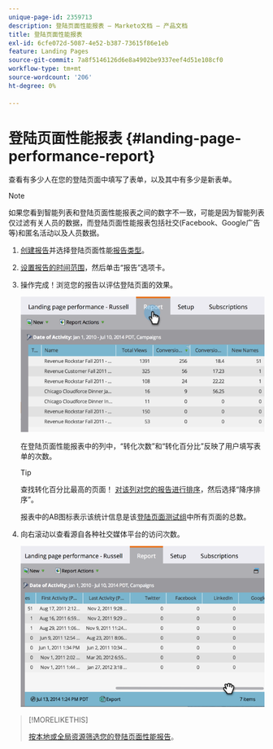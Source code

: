 ```yaml
---
unique-page-id: 2359713
description: 登陆页面性能报表 — Marketo文档 — 产品文档
title: 登陆页面性能报表
exl-id: 6cfe072d-5087-4e52-b387-73615f86e1eb
feature: Landing Pages
source-git-commit: 7a8f5146126d6e8a4902be9337eef4d51e108cf0
workflow-type: tm+mt
source-wordcount: '206'
ht-degree: 0%

---
```


# 登陆页面性能报表 {#landing-page-performance-report}

查看有多少人在您的登陆页面中填写了表单，以及其中有多少是新表单。

>[!NOTE]
>
>如果您看到智能列表和登陆页面性能报表之间的数字不一致，可能是因为智能列表仅过滤有关人员的数据，而登陆页面性能报表包括社交(Facebook、Google广告等)和匿名活动以及人员数据。

1. [创建报告](/help/marketo/product-docs/reporting/basic-reporting/creating-reports/create-a-report-in-a-program.md)并选择登陆页面性能[报告类型](/help/marketo/product-docs/reporting/basic-reporting/report-types/report-type-overview.md)。
1. [设置报告的时间范围](/help/marketo/product-docs/reporting/basic-reporting/editing-reports/change-a-report-time-frame.md)，然后单击“报告”选项卡。
1. 操作完成！浏览您的报告以评估登陆页面的效果。

   ![](assets/image2014-9-16-15-3a53-3a33.png)

   在登陆页面性能报表中的列中，“转化次数”和“转化百分比”反映了用户填写表单的次数。

   >[!TIP]
   >
   >查找转化百分比最高的页面！ [对该列对您的报告进行排序](/help/marketo/product-docs/reporting/basic-reporting/editing-reports/sort-report-on-columns.md)，然后选择“降序排序”。

   报表中的AB图标表示该统计信息是该[登陆页面测试组](/help/marketo/product-docs/demand-generation/landing-pages/understanding-landing-pages/landing-page-test-groups.md)中所有页面的总数。

1. 向右滚动以查看源自各种社交媒体平台的访问次数。

   ![](assets/image2014-9-16-15-3a54-3a27.png)

>[!MORELIKETHIS]
>
>[按本地或全局资源筛选您的登陆页面性能报告](/help/marketo/product-docs/demand-generation/landing-pages/landing-page-actions/filter-a-landing-page-performance-report.md)。
